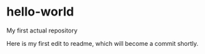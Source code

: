 # hello-world
My first actual repository

Here is my first edit to readme, which will become a commit shortly.
